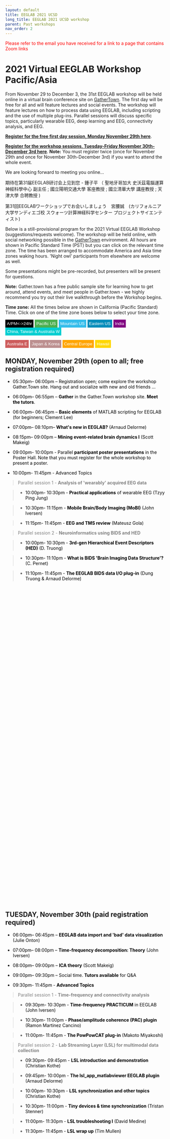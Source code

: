 ```yaml
---
layout: default
title: EEGLAB 2021 UCSD
long_title: EEGLAB 2021 UCSD workshop
parent: Past workshops
nav_order: 2
---
```

<!-- 
layout: redirect
redirect_link: https://sites.google.com/ucsd.edu/eeglab2020/eeglab-workshop -->

<font color=red>Please refer to the email you have received for a link to a page that contains Zoom links</font>

# 2021 Virtual EEGLAB Workshop Pacific/Asia

From November 29 to December 3, the 31st EEGLAB workshop will be held online in a virtual brain conference site on [GatherTown](https://gather.town/). The first day will be free for all and will feature lectures and social events. The workshop will feature lectures on how to process data using EEGLAB, including scripting and the use of multiple plug-ins. Parallel sessions will discuss specific topics, particularly wearable EEG, deep learning and EEG, connectivity analysis, and EEG.
 
[<b>Register for the free first day session, Monday November 29th here</b>](https://www.eventbrite.com/e/eeglab-workshop-day-1-free-tickets-182128179287).

[<b>Register for the workshop sessions, Tuesday-Friday November 30th-December 3rd here</b>](https://na.eventscloud.com/ereg/index.php?eventid=641115&). **Note:** You must register twice (once for November 29th and once for November 30th-December 3rd) if you want to attend the whole event.

We are looking forward to meeting you online...

期待在第31届EEGLAB研讨会上见到您 - 鍾子平 （ 聖地牙哥加大 史沃茲電腦運算神經科學中心 副主任 ;  國立陽明交通大學 客座教授 ;  國立清華大學 講座教授 ;  天津大學 合聘教授 )

第31回EEGLABワークショップでお会いしましょう　宮腰誠　(カリフォルニア大学サンディエゴ校 スウォーツ計算神経科学センター プロジェクトサイエンティスト)

Below is a still-provisional program for the 2021 Virtual EEGLAB Workshop (suggestions/requests welcome). The workshop will be held online, with social networking possible in the [GatherTown](https://gather.town/) environment. All hours are shown in Pacific Standard Time (PST) but you can click on the relevant time zone. The time has been arranged to accommodate America and Asia time zones waking hours. 'Night owl' participants from elsewhere are welcome as well.

Some presentations might be pre-recorded, but presenters will be present for questions.

**Note:** Gather.town has a free public sample site for learning how to get around, attend events, and meet people in Gather.town - we highly recommend you try out their live walkthrough before the Workshop begins.

**Time zone:** All the times below are shown in California (Pacific Standard) Time. Click on one of the time zone boxes below to select your time zone. 

<button onclick="changeFormat()" style="background-color: Black; color: White; border: none; padding: 5px 5px; text-align: center;">A/PM<->24hr</button>
<button onclick="changeTimezone('PST')" style="background-color: #4CAF50; color: white; border: none; padding: 5px 5px; text-align: center;">Pacific US</button>
<button onclick="changeTimezoneFromBase('PST','MST')" style="background-color:#34bdeb; color: white; border: none; padding: 5px 5px; text-align: center;">Mountain US</button>
<button onclick="changeTimezoneFromBase('PST','EST')" style="background-color: #008CBA; color: white; border: none; padding: 5px 5px; text-align: center;">Eastern US</button>
<button onclick="changeTimezoneFromBase('PST','IST')" style="background-color:Purple; color: white; border: none; padding: 5px 5px; text-align: center;">India</button>
<button onclick="changeTimezoneFromBase('PST','CST')" style="background-color: #00CED1; color: white; border: none; padding: 5px 5px; text-align: center;">China, Taiwan & Australia W</button>
 
<button onclick="changeTimezoneFromBase('PST','AEST')" style="background-color:#CD5C5C; color: white; border: none; padding: 5px 5px; text-align: center;">Australia E</button>
<button onclick="changeTimezoneFromBase('PST','JST')" style="background-color:#BC8F8F; color: white; border: none; padding: 5px 5px; text-align: center;">Japan & Korea</button>
<button onclick="changeTimezoneFromBase('PST','CEST')" style="background-color:Orange; color: white; border: none; padding: 5px 5px; text-align: center;">Central Europe</button>
<button onclick="changeTimezoneFromBase('PST','HST')" style="background-color:#FFD700; color: white; border: none; padding: 5px 5px; text-align: center;">Hawaii</button>

## MONDAY, November 29th (open to all; free registration required)

<ul>
	<li>
		<p>
			<span style="color: black">
				<span class="time" data-timeformat="12hr" data-timezone="PST" data-date="2020-04-13">05:30pm</span>– 
				<span class="time" data-timeformat="12hr" data-timezone="PST" data-date="2020-04-13">06:00pm</span> – Registration open; come explore the workshop Gather.Town site. Hang out and socialize with new and old friends … 
			</span>
		</p>
	</li>
	<li>
		<p>
			<span style="color: black">
				<span class="time" data-timeformat="12hr" data-timezone="PST" data-date="2020-04-13">06:00pm</span>– 
				<span class="time" data-timeformat="12hr" data-timezone="PST" data-date="2020-04-13">06:55pm</span> – 
				<strong>Gather</strong> in the Gather.Town workshop site. 
				<strong>Meet the tutors</strong>. 
			</span>
		</p>
	</li>
	<li>
		<p>
			<span style="color: black">
				<span class="time" data-timeformat="12hr" data-timezone="PST" data-date="2020-04-13">06:00pm</span>– 
				<span class="time" data-timeformat="12hr" data-timezone="PST" data-date="2020-04-13">06:45pm</span> – 
				<strong>Basic elements</strong> of MATLAB scripting for EEGLAB (for beginners; Clement Lee) 
			</span>
		</p>
	</li>
	<li>
		<p>
			<span style="color: black">
				<span class="time" data-timeformat="12hr" data-timezone="PST" data-date="2020-04-13">07:00pm</span>– 
				<span class="time" data-timeformat="12hr" data-timezone="PST" data-date="2020-04-13">08:10pm</span>– 
				 <strong>What's new in EEGLAB?</strong> (Arnaud Delorme)
			</span>
		</p>
	</li>
	<li>
		<p>
			<span style="color: black">
				<span class="time" data-timeformat="12hr" data-timezone="PST" data-date="2020-04-13">08:15pm</span>– 
				<span class="time" data-timeformat="12hr" data-timezone="PST" data-date="2020-04-13">09:00pm</span> – 
				<strong>Mining event-related brain dynamics I</strong> (Scott Makeig) 
			</span>
		</p>
	</li>
	<li>
		<p>
			<span style="color: black">
				<span class="time" data-timeformat="12hr" data-timezone="PST" data-date="2020-04-13">09:00pm</span>- 
				<span class="time" data-timeformat="12hr" data-timezone="PST" data-date="2020-04-13">10:00pm</span> - Parallel 
				<strong>participant poster presentations</strong> in the Poster Hall. Note that you must register for the whole workshop to present a poster. 
			</span>
		</p>
	</li>
	<li>
		<p>
			<span style="color: black">
				<span class="time" data-timeformat="12hr" data-timezone="PST" data-date="2020-04-13">10:00pm</span>- 
				<span class="time" data-timeformat="12hr" data-timezone="PST" data-date="2020-04-13">11:45pm</span> - Advanced Topics 
			</span>
		</p>
	</li>
</ul>
<blockquote>
	<p>
		<span style="color: gray">Parallel session 1 - 
			<strong>Analysis of 'wearably' acquired EEG data</strong>
		</span>
	</p>
</blockquote>
<blockquote>
	<ul>
		<li>
			<span style="color: black">
				<span class="time" data-timeformat="12hr" data-timezone="PST" data-date="2020-04-13">10:00pm</span>- 
				<span class="time" data-timeformat="12hr" data-timezone="PST" data-date="2020-04-13">10:30pm</span> - 
				<strong>Practical applications</strong> of wearable EEG (Tzyy Ping Jung) 
			</span>
		</li>
	</ul>
</blockquote>
<blockquote>
	<ul>
		<li>
			<span style="color: black">
				<span class="time" data-timeformat="12hr" data-timezone="PST" data-date="2020-04-13">10:30pm</span>- 
				<span class="time" data-timeformat="12hr" data-timezone="PST" data-date="2020-04-13">11:15pm</span> - 
				<strong>Mobile Brain/Body Imaging (MoBI)</strong> (John Iversen) 
			</span>
		</li>
	</ul>
</blockquote>
<blockquote>
	<ul>
		<li>
			<span style="color: black">
				<span class="time" data-timeformat="12hr" data-timezone="PST" data-date="2020-04-13">11:15pm</span>- 
				<span class="time" data-timeformat="12hr" data-timezone="PST" data-date="2020-04-13">11:45pm</span> - 
				<strong>EEG and TMS review</strong> (Mateusz Gola) 
			</span>
		</li>
	</ul>
</blockquote>
<blockquote>
	<p>
		<span style="color: gray">Parallel session 2 - 
			<strong>Neuroinformatics using BIDS and HED</strong>
		</span>
	</p>
</blockquote>
<blockquote>
	<ul>
		<li>
			<span style="color: black">
				<span class="time" data-timeformat="12hr" data-timezone="PST" data-date="2020-04-13">10:00pm</span>- 
				<span class="time" data-timeformat="12hr" data-timezone="PST" data-date="2020-04-13">10:30pm</span> - 
				<strong>3rd-gen Hierarchical Event Descriptors (HED)</strong> (D. Truong)
			</span>
		</li>
	</ul>
</blockquote>
<blockquote>
	<ul>
		<li>
			<span style="color: black">
				<span class="time" data-timeformat="12hr" data-timezone="PST" data-date="2020-04-13">10:30pm</span>- 
				<span class="time" data-timeformat="12hr" data-timezone="PST" data-date="2020-04-13">11:10pm</span> - 
				<strong>What is BIDS 'Brain Imaging Data Structure'?</strong> (C. Pernet)  
			</span>
		</li>
	</ul>
</blockquote>
<blockquote>
	<ul>
		<li>
			<span style="color: black">
				<span class="time" data-timeformat="12hr" data-timezone="PST" data-date="2020-04-13">11:10pm</span>- 
				<span class="time" data-timeformat="12hr" data-timezone="PST" data-date="2020-04-13">11:45pm</span> - 
				<strong>The EEGLAB BIDS data I/O plug-in</strong> (Dung Truong &amp; Arnaud Delorme) 
			</span>
		</li>
	</ul>
</blockquote>
<h2 id="tuesday-november-30th-paid-registration-required">
	<a href="#tuesday-november-30th-paid-registration-required" class="anchor-heading" aria-labelledby="tuesday-november-30th-paid-registration-required">
		<svg viewBox="0 0 16 16" aria-hidden="true">
			<use xlink:href="#svg-link"></use>
		</svg>
	</a>
	<a href="#tuesday-november-30th-paid-registration-required" class="anchor-heading" aria-labelledby="tuesday-november-30th-paid-registration-required">
		<svg viewBox="0 0 16 16" aria-hidden="true">
			<use xlink:href="#svg-link"></use>
		</svg>
	</a> TUESDAY, November 30th (paid registration required) 
</h2>
<ul>
	<li>
		<p>
			<span style="color: black">
				<span class="time" data-timeformat="12hr" data-timezone="PST" data-date="2020-04-13">06:00pm</span>– 
				<span class="time" data-timeformat="12hr" data-timezone="PST" data-date="2020-04-13">06:45pm</span> – 
				<strong>EEGLAB data import and 'bad' data visualization</strong> (Julie Onton) 
			</span>
		</p>
	</li>
	<li>
		<p>
			<span style="color: black">
				<span class="time" data-timeformat="12hr" data-timezone="PST" data-date="2020-04-13">07:00pm</span>– 
				<span class="time" data-timeformat="12hr" data-timezone="PST" data-date="2020-04-13">08:00pm</span> – 
				<strong>Time-frequency decomposition: Theory</strong> (John Iversen) 
			</span>
		</p>
	</li>
	<li>
		<p>
			<span style="color: black">
				<span class="time" data-timeformat="12hr" data-timezone="PST" data-date="2020-04-13">08:00pm</span>– 
				<span class="time" data-timeformat="12hr" data-timezone="PST" data-date="2020-04-13">09:00pm</span> – 
				<strong>ICA theory</strong> (Scott Makeig) 
			</span>
		</p>
	</li>
	<li>
		<p>
			<span style="color: black">
				<span class="time" data-timeformat="12hr" data-timezone="PST" data-date="2020-04-13">09:00pm</span>– 
				<span class="time" data-timeformat="12hr" data-timezone="PST" data-date="2020-04-13">09:30pm</span> – Social time. 
				<strong>Tutors available</strong> for Q&amp;A 
			</span>
		</p>
	</li>
	<li>
		<p>
			<span style="color: black">
				<span class="time" data-timeformat="12hr" data-timezone="PST" data-date="2020-04-13">09:30pm</span>- 
				<span class="time" data-timeformat="12hr" data-timezone="PST" data-date="2020-04-13">11:45pm</span> - 
				<strong>Advanced Topics</strong>
			</span>
		</p>
	</li>
</ul>
<blockquote>
	<p>
		<span style="color: gray">Parallel session 1 - 
			<strong>Time-frequency and connectivity analysis</strong>
		</span>
	</p>
</blockquote>
<blockquote>
	<ul>
		<li>
			<span style="color: black">
				<span class="time" data-timeformat="12hr" data-timezone="PST" data-date="2020-04-13">09:30pm</span>- 
				<span class="time" data-timeformat="12hr" data-timezone="PST" data-date="2020-04-13">10:30pm</span> - 
				<strong>Time-frequency PRACTICUM</strong> in EEGLAB (John Iversen) 
			</span>
		</li>
	</ul>
</blockquote>
<blockquote>
	<ul>
		<li>
			<span style="color: black">
				<span class="time" data-timeformat="12hr" data-timezone="PST" data-date="2020-04-13">10:30pm</span>- 
				<span class="time" data-timeformat="12hr" data-timezone="PST" data-date="2020-04-13">11:00pm</span> - 
				<strong>Phase/amplitude coherence (PAC) plugin</strong> (Ramon Martinez Cancino) 
			</span>
		</li>
	</ul>
</blockquote>
<blockquote>
	<ul>
		<li>
			<span style="color: black">
				<span class="time" data-timeformat="12hr" data-timezone="PST" data-date="2020-04-13">11:00pm</span>- 
				<span class="time" data-timeformat="12hr" data-timezone="PST" data-date="2020-04-13">11:45pm</span> - 
				<strong>The PowPowCAT plug-in</strong> (Makoto Miyakoshi) 
			</span>
		</li>
	</ul>
</blockquote>
<blockquote>
	<p>
		<span style="color: gray">Parallel session 2 - 
			<strong>Lab Streaming Layer (LSL) for multimodal data collection</strong>
		</span>
	</p>
</blockquote>
<blockquote>
	<ul>
		<li>
			<span style="color: black">
				<span class="time" data-timeformat="12hr" data-timezone="PST" data-date="2020-04-13">09:30pm</span>- 
				<span class="time" data-timeformat="12hr" data-timezone="PST" data-date="2020-04-13">09:45pm</span> - 
				<strong>LSL introduction and demonstration</strong> (Christian Kothe) 
			</span>
		</li>
	</ul>
</blockquote>
<blockquote>
	<ul>
		<li>
			<span style="color: black">
				<span class="time" data-timeformat="12hr" data-timezone="PST" data-date="2020-04-13">09:45pm</span>- 
				<span class="time" data-timeformat="12hr" data-timezone="PST" data-date="2020-04-13">10:00pm</span> - 
				<strong>The lsl_app_matlabviewer EEGLAB plugin</strong> (Arnaud Delorme) 
			</span>
		</li>
	</ul>
</blockquote>
<blockquote>
	<ul>
		<li>
			<span style="color: black">
				<span class="time" data-timeformat="12hr" data-timezone="PST" data-date="2020-04-13">10:00pm</span>- 
				<span class="time" data-timeformat="12hr" data-timezone="PST" data-date="2020-04-13">10:30pm</span> - 
				<strong>LSL synchronization and other topics</strong> (Christian Kothe) 
			</span>
		</li>
	</ul>
</blockquote>
<blockquote>
	<ul>
		<li>
			<span style="color: black">
				<span class="time" data-timeformat="12hr" data-timezone="PST" data-date="2020-04-13">10:30pm</span>- 
				<span class="time" data-timeformat="12hr" data-timezone="PST" data-date="2020-04-13">11:00pm</span> - 
				<strong>Tiny devices &amp; time synchronization</strong> (Tristan Stenner) 
			</span>
		</li>
	</ul>
</blockquote>
<blockquote>
	<ul>
		<li>
			<span style="color: black">
				<span class="time" data-timeformat="12hr" data-timezone="PST" data-date="2020-04-13">11:00pm</span>- 
				<span class="time" data-timeformat="12hr" data-timezone="PST" data-date="2020-04-13">11:30pm</span> - 
				<strong>LSL troubleshooting I</strong> (David Medine) 
			</span>
		</li>
	</ul>
</blockquote>
<blockquote>
	<ul>
		<li>
			<span style="color: black">
				<span class="time" data-timeformat="12hr" data-timezone="PST" data-date="2020-04-13">11:30pm</span>- 
				<span class="time" data-timeformat="12hr" data-timezone="PST" data-date="2020-04-13">11:45pm</span> - 
				<strong>LSL wrap up</strong> (Tim Mullen) 
			</span>
		</li>
	</ul>
</blockquote>
<h2 id="wednesday-december-1st-paid-registration-required">
	<a href="#wednesday-december-1st-paid-registration-required" class="anchor-heading" aria-labelledby="wednesday-december-1st-paid-registration-required">
		<svg viewBox="0 0 16 16" aria-hidden="true">
			<use xlink:href="#svg-link"></use>
		</svg>
	</a>
	<a href="#wednesday-december-1st-paid-registration-required" class="anchor-heading" aria-labelledby="wednesday-december-1st-paid-registration-required">
		<svg viewBox="0 0 16 16" aria-hidden="true">
			<use xlink:href="#svg-link"></use>
		</svg>
	</a> WEDNESDAY, December 1st (paid registration required) 
</h2>
<ul>
	<li>
		<p>
			<span style="color: black">
				<span class="time" data-timeformat="12hr" data-timezone="PST" data-date="2020-04-13">06:00pm</span>– 
				<span class="time" data-timeformat="12hr" data-timezone="PST" data-date="2020-04-13">06:45pm</span> – 
				<strong>ICA decomposition PRACTICUM</strong> (Julie Onton) 
			</span>
		</p>
	</li>
	<li>
		<p>
			<span style="color: black">
				<span class="time" data-timeformat="12hr" data-timezone="PST" data-date="2020-04-13">07:00pm</span>– 
				<span class="time" data-timeformat="12hr" data-timezone="PST" data-date="2020-04-13">08:00pm</span> – 
				<strong>Forward &amp; inverse head modeling</strong> (Zeynep Akalin Acar) 
			</span>
		</p>
	</li>
	<li>
		<p>
			<span style="color: black">
				<span class="time" data-timeformat="12hr" data-timezone="PST" data-date="2020-04-13">08:00pm</span>– 
				<span class="time" data-timeformat="12hr" data-timezone="PST" data-date="2020-04-13">09:00pm</span> – 
				<strong>EEG connectivity analysis</strong> (Tim Mullen) 
			</span>
		</p>
	</li>
	<li>
		<p>
			<span style="color: black">
				<span class="time" data-timeformat="12hr" data-timezone="PST" data-date="2020-04-13">09:00pm</span>– 
				<span class="time" data-timeformat="12hr" data-timezone="PST" data-date="2020-04-13">09:30pm</span> – Social time. 
				<strong>Tutors available</strong> for Q&amp;A. 
			</span>
		</p>
	</li>
	<li>
		<p>
			<span style="color: black">
				<span class="time" data-timeformat="12hr" data-timezone="PST" data-date="2020-04-13">09:30pm</span>- 
				<span class="time" data-timeformat="12hr" data-timezone="PST" data-date="2020-04-13">11:45pm</span> - 
				<strong>Advanced Topics</strong>
			</span>
		</p>
	</li>
</ul>
<blockquote>
	<p>
		<span style="color: gray">Parallel session 1 
			<strong>NFT/NIST high-res. source imaging plug-ins</strong>
		</span>
	</p>
</blockquote>
<blockquote>
	<ul>
		<li>
			<span style="color: black">
				<span class="time" data-timeformat="12hr" data-timezone="PST" data-date="2020-04-13">09:30pm</span>- 
				<span class="time" data-timeformat="12hr" data-timezone="PST" data-date="2020-04-13">10:00pm</span> - 
				<strong>High-resolution source imaging</strong> (Zeynep Akalin Acar) 
			</span>
		</li>
	</ul>
</blockquote>
<blockquote>
	<ul>
		<li>
			<span style="color: black">
				<span class="time" data-timeformat="12hr" data-timezone="PST" data-date="2020-04-13">10:00pm</span>- 
				<span class="time" data-timeformat="12hr" data-timezone="PST" data-date="2020-04-13">11:45pm</span>- 
				<strong>NFT/NIST demo and PRACTICUM</strong> (Zeynep Akalin Acar) 
			</span>
		</li>
	</ul>
</blockquote>
<blockquote>
	<p>
		<span style="color: gray">Parallel session 2 - 
			<strong>Connectivity analysis</strong>
		</span>
	</p>
</blockquote>
<blockquote>
	<ul>
		<li>
			<span style="color: black">
				<span class="time" data-timeformat="12hr" data-timezone="PST" data-date="2020-04-13">09:30pm</span>- 
				<span class="time" data-timeformat="12hr" data-timezone="PST" data-date="2020-04-13">10:00pm</span> - 
				<strong>The DIPFIT and ROIconnect plug-ins</strong> (Arnaud Delorme) 
			</span>
		</li>
	</ul>
</blockquote>
<blockquote>
	<ul>
		<li>
			<span style="color: black">
				<span class="time" data-timeformat="12hr" data-timezone="PST" data-date="2020-04-13">10:00pm</span>- 
				<span class="time" data-timeformat="12hr" data-timezone="PST" data-date="2020-04-13">10:45pm</span> - 
				<strong>Connectivity analysis using SIFT</strong> (Tim Mullen) 
			</span>
		</li>
	</ul>
</blockquote>
<blockquote>
	<ul>
		<li>
			<span style="color: black">
				<span class="time" data-timeformat="12hr" data-timezone="PST" data-date="2020-04-13">10:45pm</span>- 
				<span class="time" data-timeformat="12hr" data-timezone="PST" data-date="2020-04-13">11:45pm</span>- 
				<strong>SIFT PRACTICUM</strong> (Tim Mullen) 
			</span>
		</li>
	</ul>
</blockquote>
<h2 id="thursday-december-2nd-paid-registration-required">
	<a href="#thursday-december-2nd-paid-registration-required" class="anchor-heading" aria-labelledby="thursday-december-2nd-paid-registration-required">
		<svg viewBox="0 0 16 16" aria-hidden="true">
			<use xlink:href="#svg-link"></use>
		</svg>
	</a>
	<a href="#thursday-december-2nd-paid-registration-required" class="anchor-heading" aria-labelledby="thursday-december-2nd-paid-registration-required">
		<svg viewBox="0 0 16 16" aria-hidden="true">
			<use xlink:href="#svg-link"></use>
		</svg>
	</a> THURSDAY, December 2nd (paid registration required) 
</h2>
<ul>
	<li>
		<p>
			<span style="color: black">
				<span class="time" data-timeformat="12hr" data-timezone="PST" data-date="2020-04-13">06:00pm</span>– 
				<span class="time" data-timeformat="12hr" data-timezone="PST" data-date="2020-04-13">06:45pm</span> – 
				<strong>ICA clustering PRACTICUM</strong> (Julie Onton) 
			</span>
		</p>
	</li>
	<li>
		<p>
			<span style="color: black">
				<span class="time" data-timeformat="12hr" data-timezone="PST" data-date="2020-04-13">07:00pm</span>- 
				<span class="time" data-timeformat="12hr" data-timezone="PST" data-date="2020-04-13">08:00pm</span> – 
				<strong>EEGLAB group analysis</strong> (Arnaud Delorme) 
			</span>
		</p>
	</li>
	<li>
		<p>
			<span style="color: black">
				<span class="time" data-timeformat="12hr" data-timezone="PST" data-date="2020-04-13">08:00pm</span>- 
				<span class="time" data-timeformat="12hr" data-timezone="PST" data-date="2020-04-13">09:00pm</span> – 
				<strong>Multiple comparisons corrections and the use of bootstrap</strong> (Cyril Pernet) 
			</span>
		</p>
	</li>
	<li>
		<p>
			<span style="color: black">
				<span class="time" data-timeformat="12hr" data-timezone="PST" data-date="2020-04-13">09:00pm</span>– 
				<span class="time" data-timeformat="12hr" data-timezone="PST" data-date="2020-04-13">09:30pm</span> – Social time. 
				<strong>Tutors available</strong> for Q&amp;A. 
			</span>
		</p>
	</li>
	<li>
		<p>
			<span style="color: black">
				<span class="time" data-timeformat="12hr" data-timezone="PST" data-date="2020-04-13">09:30pm</span>- 
				<span class="time" data-timeformat="12hr" data-timezone="PST" data-date="2020-04-13">11:45pm</span> - 
				<strong>Advanced Topics</strong>
			</span>
		</p>
	</li>
</ul>
<blockquote>
	<p>
		<span style="color: gray">Parallel session 1 - 
			<strong>Linear statistical modeling of EEG data</strong>
		</span>
	</p>
</blockquote>
<blockquote>
	<ul>
		<li>
			<span style="color: black">
				<span class="time" data-timeformat="12hr" data-timezone="PST" data-date="2020-04-13">09:30pm</span>- 
				<span class="time" data-timeformat="12hr" data-timezone="PST" data-date="2020-04-13">10:00pm</span> - 
				<strong>Introduction to linear modeling</strong> (Arnaud Delorme) 
			</span>
		</li>
	</ul>
</blockquote>
<blockquote>
	<ul>
		<li>
			<span style="color: black">
				<span class="time" data-timeformat="12hr" data-timezone="PST" data-date="2020-04-13">10:00pm</span>- 
				<span class="time" data-timeformat="12hr" data-timezone="PST" data-date="2020-04-13">10:30pm</span> - 
				<strong>Statistics using linear modeling</strong> (Cyril Pernet) 
			</span>
		</li>
	</ul>
</blockquote>
<blockquote>
	<ul>
		<li>
			<span style="color: black">
				<span class="time" data-timeformat="12hr" data-timezone="PST" data-date="2020-04-13">10:30pm</span>- 
				<span class="time" data-timeformat="12hr" data-timezone="PST" data-date="2020-04-13">11:45pm</span> - 
				<strong>EEGLAB LIMO plug-in PRACTICUM</strong> (Cyril Pernet &amp; Arnaud Delorme) 
			</span>
		</li>
	</ul>
</blockquote>
<blockquote>
	<p>
		<span style="color: gray">Parallel session 2 - 
			<strong>Advanced ICA analysis</strong>
		</span>
	</p>
</blockquote>
<blockquote>
	<ul>
		<li>
			<span style="color: black">
				<span class="time" data-timeformat="12hr" data-timezone="PST" data-date="2020-04-13">09:30pm</span>- 
				<span class="time" data-timeformat="12hr" data-timezone="PST" data-date="2020-04-13">10:15pm</span> - 
				<strong>AMICA and AMICA Tools</strong> (Scott Makeig &amp; Jason Palmer) 
			</span>
		</li>
	</ul>
</blockquote>
<blockquote>
	<ul>
		<li>
			<span style="color: black">
				<span class="time" data-timeformat="12hr" data-timezone="PST" data-date="2020-04-13">10:15pm</span>- 
				<span class="time" data-timeformat="12hr" data-timezone="PST" data-date="2020-04-13">10:45pm</span> - 
				<strong>IMAT: Independent Modulator Analysis plug-in</strong> (Wagner &amp; Onton) 
			</span>
		</li>
	</ul>
</blockquote>
<blockquote>
	<ul>
		<li>
			<span style="color: black">
				<span class="time" data-timeformat="12hr" data-timezone="PST" data-date="2020-04-13">10:45pm</span>- 
				<span class="time" data-timeformat="12hr" data-timezone="PST" data-date="2020-04-13">11:45pm</span> - 
				<strong>ICA reliability analysis</strong> (Fiorenzo Artoni) 
			</span>
		</li>
	</ul>
</blockquote>
<h2 id="friday-december-3rd-paid-registration-required">
	<a href="#friday-december-3rd-paid-registration-required" class="anchor-heading" aria-labelledby="friday-december-3rd-paid-registration-required">
		<svg viewBox="0 0 16 16" aria-hidden="true">
			<use xlink:href="#svg-link"></use>
		</svg>
	</a>
	<a href="#friday-december-3rd-paid-registration-required" class="anchor-heading" aria-labelledby="friday-december-3rd-paid-registration-required">
		<svg viewBox="0 0 16 16" aria-hidden="true">
			<use xlink:href="#svg-link"></use>
		</svg>
	</a> FRIDAY, December 3rd (paid registration required) 
</h2>
<ul>
	<li>
		<p>
			<span style="color: black">
				<span class="time" data-timeformat="12hr" data-timezone="PST" data-date="2020-04-13">06:00pm</span>– 
				<span class="time" data-timeformat="12hr" data-timezone="PST" data-date="2020-04-13">06:45pm</span> – Network. 
				<strong>Tutors available</strong> for Q&amp;A. 
			</span>
		</p>
	</li>
	<li>
		<p>
			<span style="color: black">
				<span class="time" data-timeformat="12hr" data-timezone="PST" data-date="2020-04-13">07:00pm</span>– 
				<span class="time" data-timeformat="12hr" data-timezone="PST" data-date="2020-04-13">08:30pm</span> – 
				<strong>Mining event-related brain dynamics II</strong> (Scott Makeig) 
			</span>
		</p>
	</li>
	<li>
		<p>
			<span style="color: black">
				<span class="time" data-timeformat="12hr" data-timezone="PST" data-date="2020-04-13">08:30pm</span>– 
				<span class="time" data-timeformat="12hr" data-timezone="PST" data-date="2020-04-13">09:00pm</span> – 
				<strong>Deep learning for EEG - the HBN benchmark dataset</strong> (Delorme) 
			</span>
		</p>
	</li>
	<li>
		<p>
			<span style="color: black">
				<span class="time" data-timeformat="12hr" data-timezone="PST" data-date="2020-04-13">09:00pm</span>– 
				<span class="time" data-timeformat="12hr" data-timezone="PST" data-date="2020-04-13">09:30pm</span> – Social time. 
				<strong>Tutors available</strong> for Q&amp;A. 
			</span>
		</p>
	</li>
	<li>
		<p>
			<span style="color: black">
				<span class="time" data-timeformat="12hr" data-timezone="PST" data-date="2020-04-13">09:30pm</span>- 
				<span class="time" data-timeformat="12hr" data-timezone="PST" data-date="2020-04-13">11:45pm</span> - Advanced Topics 
			</span>
		</p>
	</li>
</ul>
<blockquote>
	<p>
		<span style="color: gray">Parallel session 1 - 
			<strong>Group analysis, pipelines, and scripting in EEGLAB</strong>
		</span>
	</p>
</blockquote>
<blockquote>
	<ul>
		<li>
			<span style="color: black">
				<span class="time" data-timeformat="12hr" data-timezone="PST" data-date="2020-04-13">09:30pm</span>- 
				<span class="time" data-timeformat="12hr" data-timezone="PST" data-date="2020-04-13">10:00pm</span> - 
				<strong>Creating an EEGLAB STUDY</strong> (Arnaud Delorme) 
			</span>
		</li>
	</ul>
</blockquote>
<blockquote>
	<ul>
		<li>
			<span style="color: black">
				<span class="time" data-timeformat="12hr" data-timezone="PST" data-date="2020-04-13">10:00pm</span>- 
				<span class="time" data-timeformat="12hr" data-timezone="PST" data-date="2020-04-13">10:45pm</span>- 
				<strong>Working with EEGLAB studies, PRACTICUM</strong> (Arnaud Delorme) 
			</span>
		</li>
	</ul>
</blockquote>
<blockquote>
	<ul>
		<li>
			<span style="color: black">
				<span class="time" data-timeformat="12hr" data-timezone="PST" data-date="2020-04-13">10:45pm</span>- 
				<span class="time" data-timeformat="12hr" data-timezone="PST" data-date="2020-04-13">11:15pm</span>- 
				<strong>Scripting with EEGLAB studies, PRACTICUM</strong> (Arnaud Delorme) 
			</span>
		</li>
	</ul>
</blockquote>
<blockquote>
	<ul>
		<li>
			<span style="color: black">
				<span class="time" data-timeformat="12hr" data-timezone="PST" data-date="2020-04-13">11:15pm</span>- 
				<span class="time" data-timeformat="12hr" data-timezone="PST" data-date="2020-04-13">11:45pm</span> - 
				<strong>EEGLAB and high-performance computing</strong> (Arnaud Delorme) 
			</span>
		</li>
	</ul>
</blockquote>
<blockquote>
	<p>
		<span style="color: gray">Parallel session 2 
			<strong>Automated artifact rejection and component classification</strong>
		</span>
	</p>
</blockquote>
<blockquote>
	<ul>
		<li>
			<span style="color: black">
				<span class="time" data-timeformat="12hr" data-timezone="PST" data-date="2020-04-13">09:30pm</span>- 
				<span class="time" data-timeformat="12hr" data-timezone="PST" data-date="2020-04-13">10:00pm</span> - 
				<strong>Artifact Subspace reconstruction</strong> (Christian Kothe) 
			</span>
		</li>
	</ul>
</blockquote>
<blockquote>
	<ul>
		<li>
			<span style="color: black">
				<span class="time" data-timeformat="12hr" data-timezone="PST" data-date="2020-04-13">10:00pm</span>- 
				<span class="time" data-timeformat="12hr" data-timezone="PST" data-date="2020-04-13">10:20pm</span> - 
				<strong>ASR performance analysis I</strong> (Fiorenzo Artoni) 
			</span>
		</li>
	</ul>
</blockquote>
<blockquote>
	<ul>
		<li>
			<span style="color: black">
				<span class="time" data-timeformat="12hr" data-timezone="PST" data-date="2020-04-13">10:20pm</span>- 
				<span class="time" data-timeformat="12hr" data-timezone="PST" data-date="2020-04-13">10:40pm</span> - 
				<strong>ASR performance analysis II</strong> (Chiyuan Chang) 
			</span>
		</li>
	</ul>
</blockquote>
<blockquote>
	<ul>
		<li>
			<span style="color: black">
				<span class="time" data-timeformat="12hr" data-timezone="PST" data-date="2020-04-13">10:40pm</span>- 
				<span class="time" data-timeformat="12hr" data-timezone="PST" data-date="2020-04-13">11:45pm</span> - 
				<strong>ICLabel for classifying independent components</strong> (Luca Pion Tonachini) 
			</span>
		</li>
	</ul>
</blockquote>
<ul>
	<li>
		<p>
			<span style="color: black">
				<span class="time" data-timeformat="12hr" data-timezone="PST" data-date="2020-04-13">12:00pm</span>– 
				<span class="time" data-timeformat="12hr" data-timezone="PST" data-date="2020-04-13">12:45pm</span>– 
				<strong>Participant presentations and general discussion</strong> (All) 
			</span>
		</p>
	</li>
	<li>
		<p>
			<span style="color: black">
				<span class="time" data-timeformat="12hr" data-timezone="PST" data-date="2020-04-13">12:45pm</span>– 
				<span class="time" data-timeformat="12hr" data-timezone="PST" data-date="2020-04-13">01:00am</span>– Close 
			</span>
		</p>
	</li>
</ul>
 <b>Sponsored by:</b>

[<img src="/assets/images/mbt_logo.png" width="192" height="108" />](https://mbraintrain.com/)
	
[<img src="https://brainproducts-asia.com/wp-content/uploads/2020/01/cropped-L_BP_Asia_360x70.png" width="360" height="70" />](https://brainproducts-asia.com/)
